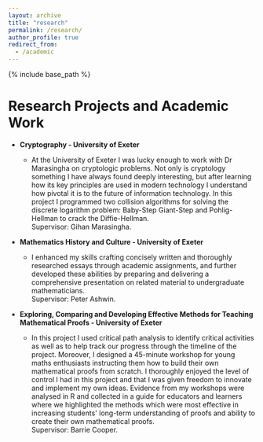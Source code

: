 ```yaml
---
layout: archive
title: "research"
permalink: /research/
author_profile: true
redirect_from:
  - /academic
---
```

{% include base_path %}

Research Projects and Academic Work
=====

* __Cryptography - University of Exeter__
   * At the University of Exeter I was lucky enough to work with Dr Marasingha on cryptologic problems. Not only is cryptology something I have always found deeply interesting, but after learning how its key principles are used in modern technology I understand how pivotal it is to the future of information technology. In this project I programmed two collision algorithms for solving the discrete logarithm problem: Baby-Step Giant-Step and Pohlig-Hellman to crack the Diffie-Hellman.
<br> Supervisor: Gihan Marasingha. 

* __Mathematics History and Culture - University of Exeter__
  * I enhanced my skills crafting concisely written and thoroughly researched essays through academic assignments, and further developed these abilities by preparing and delivering a comprehensive presentation on related material to undergraduate mathematicians. 
 <br> Supervisor: Peter Ashwin. 

* __Exploring, Comparing and Developing Effective Methods for Teaching Mathematical Proofs - University of Exeter__
   * In this project I used critical path analysis to identify critical activities as well as to help track our progress through the timeline of the project. Moreover, I designed a 45-minute workshop for young maths enthusiasts instructing them how to build their own mathematical proofs from scratch. I thoroughly enjoyed the level of control I had in this project and that I was given freedom to innovate and implement my own ideas. Evidence from my workshops were analysed in R and collected in a guide for educators and learners where we highlighted the methods which were most effective in increasing students' long-term understanding of proofs and ability to create their own mathematical proofs.
<br> Supervisor: Barrie Cooper. 
